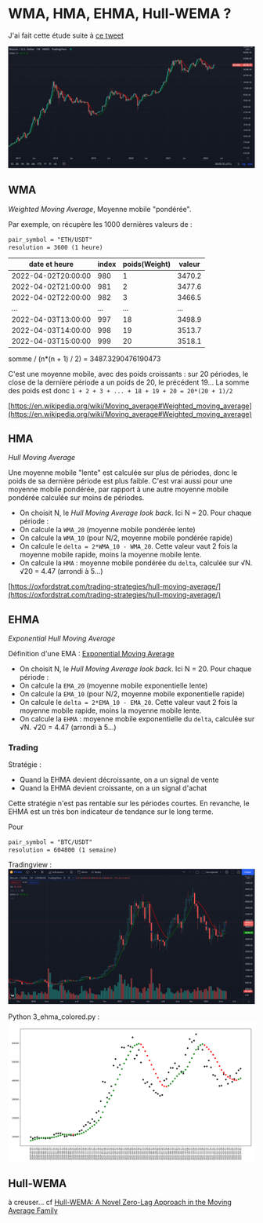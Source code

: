 # WMA, HMA, EHMA, Hull-WEMA ?

J'ai fait cette étude suite à [ce tweet](https://twitter.com/PrfDude/status/1510050235611062277)

![tweet_EHMA](./doc/tweet.jpg?raw=true)

## WMA

_Weighted Moving Average_, Moyenne mobile "pondérée".

Par exemple, on récupère les 1000 dernières valeurs de :
```
pair_symbol = "ETH/USDT"
resolution = 3600 (1 heure)
```
|date et heure|index|poids(Weight)|valeur|
|-------------------|-----|-------------|------|
|2022-04-02T20:00:00|980|1|3470.2|
|2022-04-02T21:00:00|981|2|3477.6|
|2022-04-02T22:00:00|982|3|3466.5|
|...|...|...|...|
|2022-04-03T13:00:00|997|18|3498.9|
|2022-04-03T14:00:00|998|19|3513.7|
|2022-04-03T15:00:00|999|20|3518.1|

somme / (n*(n + 1) / 2) = 3487.3290476190473

C'est une moyenne mobile, avec des poids croissants : sur 20 périodes, le close de la dernière période a un poids de 20, le précédent 19...
 La somme des poids est donc `1 + 2 + 3 + ... + 18 + 19 + 20 = 20*(20 + 1)/2`

[https://en.wikipedia.org/wiki/Moving_average#Weighted_moving_average](https://en.wikipedia.org/wiki/Moving_average#Weighted_moving_average)

## HMA

_Hull Moving Average_

Une moyenne mobile "lente" est calculée sur plus de périodes, donc le poids de sa dernière période est plus faible.
 C'est vrai aussi pour une moyenne mobile pondérée, par rapport à une autre moyenne mobile pondérée calculée sur moins de périodes.

* On choisit N, le _Hull Moving Average look back_. Ici N = 20.
Pour chaque période :
* On calcule la `WMA_20` (moyenne mobile pondérée lente)
* On calcule la `WMA_10` (pour N/2, moyenne mobile pondérée rapide)
* On calcule le `delta = 2*WMA_10 - WMA_20`. Cette valeur vaut 2 fois la moyenne mobile rapide, moins la moyenne mobile lente.
* On calcule la `HMA` : moyenne mobile pondérée du `delta`, calculée sur &radic;N. &radic;20 = 4.47 (arrondi à 5...)

[https://oxfordstrat.com/trading-strategies/hull-moving-average/](https://oxfordstrat.com/trading-strategies/hull-moving-average/)

## EHMA

_Exponential Hull Moving Average_

Définition d'une EMA : [Exponential Moving Average](https://en.wikipedia.org/wiki/Moving_average#Exponential_moving_average)

* On choisit N, le _Hull Moving Average look back_. Ici N = 20.
Pour chaque période :
* On calcule la `EMA_20` (moyenne mobile exponentielle lente)
* On calcule la `EMA_10` (pour N/2, moyenne mobile exponentielle rapide)
* On calcule le `delta = 2*EMA_10 - EMA_20`. Cette valeur vaut 2 fois la moyenne mobile rapide, moins la moyenne mobile lente.
* On calcule la `EHMA` : moyenne mobile exponentielle du `delta`, calculée sur &radic;N. &radic;20 = 4.47 (arrondi à 5...)

### Trading

Stratégie : 
* Quand la EHMA devient décroissante, on a un signal de vente
* Quand la EHMA devient croissante, on a un signal d'achat

Cette stratégie n'est pas rentable sur les périodes courtes. En revanche, le EHMA est un très bon indicateur de tendance sur le long terme.

Pour 
```
pair_symbol = "BTC/USDT"
resolution = 604800 (1 semaine)
```

Tradingview :
![tradingview](./doc/tradingview_btcusd_1w_ehma.PNG?raw=true)

Python 3_ehma_colored.py :
![python](./doc/python_btcusd_1w_ehma.PNG?raw=true)

## Hull-WEMA

à creuser... cf [Hull-WEMA: A Novel Zero-Lag Approach in the Moving Average Family](./doc/IJMDMPaperRG.pdf)

